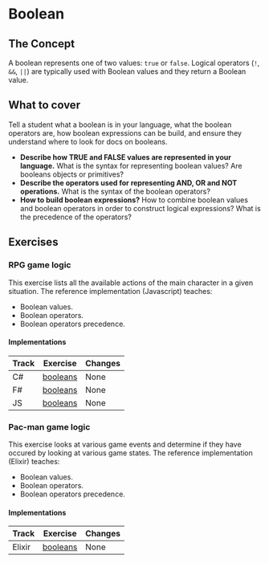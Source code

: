 # Boolean

## The Concept

A boolean represents one of two values: `true` or `false`. Logical operators (`!`, `&&`, `||`) are typically used with Boolean values and they return a Boolean value.

## What to cover

Tell a student what a boolean is in your language, what the boolean operators are, how boolean expressions can be build, and ensure they understand where to look for docs on booleans.

- **Describe how TRUE and FALSE values are represented in your language.** What is the syntax for representing boolean values? Are booleans objects or primitives?
- **Describe the operators used for representing AND, OR and NOT operations.** What is the syntax of the boolean operators?
- **How to build boolean expressions?** How to combine boolean values and boolean operators in order to construct logical expressions? What is the precedence of the operators?

## Exercises

### RPG game logic

This exercise lists all the available actions of the main character in a given situation. The reference implementation (Javascript) teaches:

- Boolean values.
- Boolean operators.
- Boolean operators precedence.

#### Implementations

| Track | Exercise                              | Changes |
| ----- | ------------------------------------- | ------- |
| C#    | [booleans][implementation-csharp]     | None    |
| F#    | [booleans][implementation-fsharp]     | None    |
| JS    | [booleans][implementation-javascript] | None    |

### Pac-man game logic

This exercise looks at various game events and determine if they have occured by looking at various game states. The reference implementation (Elixir) teaches:

- Boolean values.
- Boolean operators.
- Boolean operators precedence.

#### Implementations

| Track  | Exercise                          | Changes |
| ------ | --------------------------------- | ------- |
| Elixir | [booleans][implementation-elixir] | None    |

[implementation-csharp]: ../../languages/csharp/exercises/concept/booleans/.docs/introduction.md
[implementation-fsharp]: ../../languages/fsharp/exercises/concept/booleans/.docs/introduction.md
[implementation-javascript]: ../../languages/javascript/exercises/concept/booleans/.docs/introduction.md
[implementation-elixir]: ../../languages/elixir/exercises/concept/booleans/.docs/introduction.md
